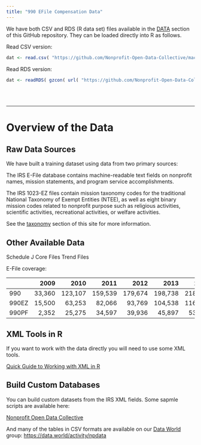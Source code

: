```yaml
---
title: "990 EFile Compensation Data"
---
```




We have both CSV and RDS (R data set) files available in the [DATA](https://github.com/Nonprofit-Open-Data-Collective/machine_learning_mission_codes/tree/master/DATA) section of this GitHub repository. They can be loaded directly into R as follows.

Read CSV version:

```r
dat <- read.csv( "https://github.com/Nonprofit-Open-Data-Collective/machine_learning_mission_codes/blob/master/DATA/MISSION.csv?raw=true", stringsAsFactors=F )
```

Read RDS version:

```r
dat <- readRDS( gzcon( url( "https://github.com/Nonprofit-Open-Data-Collective/machine_learning_mission_codes/blob/master/DATA/MISSION.rds?raw=true" )))
```

<br> 
<br> 

-------------------

# Overview of the Data




## Raw Data Sources

We have built a training dataset using data from two primary sources:

The IRS E-File database contains machine-readable text fields on nonprofit names, mission statements, and program service accomplishments. 

The IRS 1023-EZ files contain mission taxonomy codes for the traditional National Taxonomy of Exempt Entities (NTEE), as well as eight binary mission codes related to nonprofit purpose such as religious activities, scientific activities, recreational activities, or welfare activities. 

See the [taxonomy](https://nonprofit-open-data-collective.github.io/machine_learning_mission_codes/taxonomies/) section of this site for more information. 



## Other Available Data

Schedule J
Core Files
Trend Files

E-File coverage:


|      |  2009|   2010|   2011|   2012|   2013|   2014|   2015|   2016|  2017|
|:-----|-----:|------:|------:|------:|------:|------:|------:|------:|-----:|
|990   | 33,360| 123,107| 159,539| 179,674| 198,738| 218,614| 232,975| 214,585| 25,921|
|990EZ | 15,500|  63,253|  82,066|  93,769| 104,538| 116,461| 124,507| 121,530| 28,767|
|990PF |  2,352|  25,275|  34,597|  39,936|  45,897|  53,443|  58,724|  60,305| 20,608|


## XML Tools in R

If you want to work with the data directly you will need to use some XML tools. 

[Quick Guide to Working with XML in R](Quick_Guide_to_XML_in_R.html)

## Build Custom Databases

You can build custom datasets from the IRS XML fields. Some sapmle scripts are available here:

[Nonprofit Open Data Collective](https://github.com/Nonprofit-Open-Data-Collective/irs-990-efiler-database/blob/master/BUILD_SCRIPTS/README.md)

And many of the tables in CSV formats are available on our [Data World](https://data.world/activity/npdata) group: https://data.world/activity/npdata
